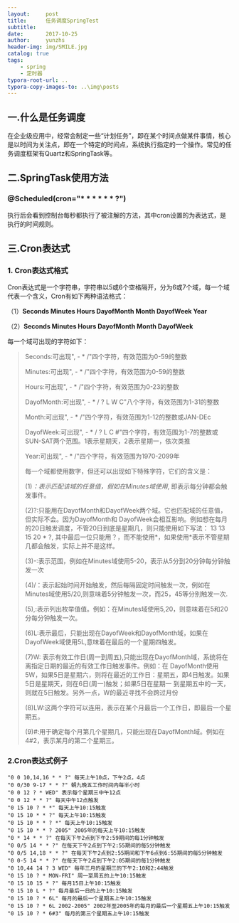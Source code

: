 ```yaml
---
layout:     post
title:      任务调度SpringTest
subtitle:   
date:       2017-10-25
author:     yunzhs
header-img: img/SMILE.jpg
catalog: true
tags:
    - spring
    - 定时器
typora-root-url: ..
typora-copy-images-to: ..\img\posts
---
```


## 一.什么是任务调度

在企业级应用中，经常会制定一些“计划任务”，即在某个时间点做某件事情，核心是以时间为关注点，即在一个特定的时间点，系统执行指定的一个操作。常见的任务调度框架有Quartz和SpringTask等。

## 二.SpringTask使用方法

### @Scheduled(cron="* * * * * *  ?")

执行后会看到控制台每秒都执行了被注解的方法，其中cron设置的为表达式，是执行的时间规则。

## 三.Cron表达式

### 1. Cron表达式格式

Cron表达式是一个字符串，字符串以5或6个空格隔开，分为6或7个域，每一个域代表一个含义，Cron有如下两种语法格式： 

（1）**Seconds Minutes Hours DayofMonth Month DayofWeek Year**

（2）**Seconds Minutes Hours DayofMonth Month DayofWeek**

每一个域可出现的字符如下： 

>Seconds:可出现", - * /"四个字符，有效范围为0-59的整数
>
>Minutes:可出现", - * /"四个字符，有效范围为0-59的整数
>
>Hours:可出现", - * /"四个字符，有效范围为0-23的整数
>
>DayofMonth:可出现", - * / ? L W C"八个字符，有效范围为1-31的整数 
>
>Month:可出现", - * /"四个字符，有效范围为1-12的整数或JAN-DEc 
>
>DayofWeek:可出现", - * / ? L C #"四个字符，有效范围为1-7的整数或SUN-SAT两个范围。1表示星期天，2表示星期一，依次类推 
>
>Year:可出现", - * /"四个字符，有效范围为1970-2099年
>
>每一个域都使用数字，但还可以出现如下特殊字符，它们的含义是： 
>
>(1)*：表示匹配该域的任意值，假如在Minutes域使用*, 即表示每分钟都会触发事件。
>
>(2)?:只能用在DayofMonth和DayofWeek两个域。它也匹配域的任意值，但实际不会。因为DayofMonth和 DayofWeek会相互影响。例如想在每月的20日触发调度，不管20日到底是星期几，则只能使用如下写法： 13 13 15 20 * ?, 其中最后一位只能用？，而不能使用*，如果使用*表示不管星期几都会触发，实际上并不是这样。 
>
>(3)-:表示范围，例如在Minutes域使用5-20，表示从5分到20分钟每分钟触发一次
>
>(4)/：表示起始时间开始触发，然后每隔固定时间触发一次，例如在Minutes域使用5/20,则意味着5分钟触发一次，而25，45等分别触发一次. 
>
>(5),:表示列出枚举值值。例如：在Minutes域使用5,20，则意味着在5和20分每分钟触发一次。
>
>(6)L:表示最后，只能出现在DayofWeek和DayofMonth域，如果在DayofWeek域使用5L,意味着在最后的一个星期四触发。
>
>(7)W: 表示有效工作日(周一到周五),只能出现在DayofMonth域，系统将在离指定日期的最近的有效工作日触发事件。例如：在 DayofMonth使用5W，如果5日是星期六，则将在最近的工作日：星期五，即4日触发。如果5日是星期天，则在6日(周一)触发；如果5日在星期一 到星期五中的一天，则就在5日触发。另外一点，W的最近寻找不会跨过月份
>
>(8)LW:这两个字符可以连用，表示在某个月最后一个工作日，即最后一个星期五。
>
>(9)#:用于确定每个月第几个星期几，只能出现在DayofMonth域。例如在4#2，表示某月的第二个星期三。

### 2.Cron表达式例子

```
"0 0 10,14,16 * * ?" 每天上午10点，下午2点，4点 
"0 0/30 9-17 * * ?" 朝九晚五工作时间内每半小时 
"0 0 12 ? * WED" 表示每个星期三中午12点 
"0 0 12 * * ?" 每天中午12点触发 
"0 15 10 ? * *" 每天上午10:15触发 
"0 15 10 * * ?" 每天上午10:15触发 
"0 15 10 * * ? *" 每天上午10:15触发 
"0 15 10 * * ? 2005" 2005年的每天上午10:15触发 
"0 * 14 * * ?" 在每天下午2点到下午2:59期间的每1分钟触发 
"0 0/5 14 * * ?" 在每天下午2点到下午2:55期间的每5分钟触发 
"0 0/5 14,18 * * ?" 在每天下午2点到2:55期间和下午6点到6:55期间的每5分钟触发 
"0 0-5 14 * * ?" 在每天下午2点到下午2:05期间的每1分钟触发 
"0 10,44 14 ? 3 WED" 每年三月的星期三的下午2:10和2:44触发 
"0 15 10 ? * MON-FRI" 周一至周五的上午10:15触发 
"0 15 10 15 * ?" 每月15日上午10:15触发 
"0 15 10 L * ?" 每月最后一日的上午10:15触发 
"0 15 10 ? * 6L" 每月的最后一个星期五上午10:15触发 
"0 15 10 ? * 6L 2002-2005" 2002年至2005年的每月的最后一个星期五上午10:15触发 
"0 15 10 ? * 6#3" 每月的第三个星期五上午10:15触发

```

